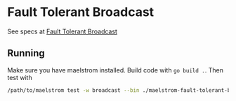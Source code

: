 # Fault Tolerant Broadcast

See specs at [Fault Tolerant Broadcast](https://fly.io/dist-sys/3c/)

## Running

Make sure you have maelstrom installed. Build code with `go build .`. Then test with

```bash
/path/to/maelstrom test -w broadcast --bin ./maelstrom-fault-tolerant-broadcast --node-count 5 --time-limit 20 --rate 10 --nemesis partition
```
